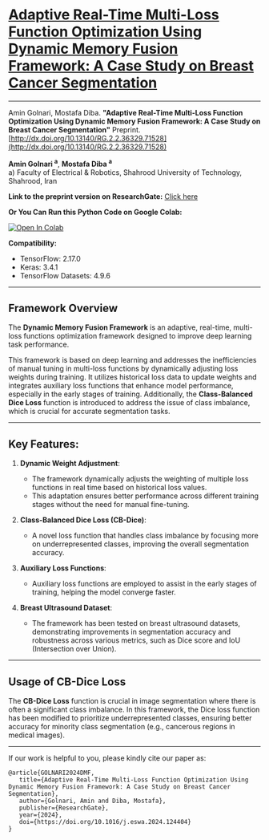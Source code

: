 # [**Adaptive Real-Time Multi-Loss Function Optimization Using Dynamic Memory Fusion Framework: A Case Study on Breast Cancer Segmentation**](https://www.researchgate.net/publication/384691380_Adaptive_Real-Time_Multi-Loss_Function_Optimization_Using_Dynamic_Memory_Fusion_Framework_A_Case_Study_on_Breast_Cancer_Segmentation)  

---

Amin Golnari, Mostafa Diba. **"Adaptive Real-Time Multi-Loss Function Optimization Using Dynamic Memory Fusion Framework: A Case Study on Breast Cancer Segmentation"** Preprint. [http://dx.doi.org/10.13140/RG.2.2.36329.71528](http://dx.doi.org/10.13140/RG.2.2.36329.71528)


**Amin Golnari <sup>a<sup>**, **Mostafa Diba <sup>a<sup>** <br>
a) Faculty of Electrical & Robotics, Shahrood University of Technology, Shahrood, Iran <br>

**Link to the preprint version on ResearchGate:** [Click here](https://www.researchgate.net/publication/384691380_Adaptive_Real-Time_Multi-Loss_Function_Optimization_Using_Dynamic_Memory_Fusion_Framework_A_Case_Study_on_Breast_Cancer_Segmentation)

**Or You Can Run this Python Code on Google Colab:**    

[![Open In Colab](https://colab.research.google.com/assets/colab-badge.svg)](https://colab.research.google.com/github/amingolnari/Demo-Dynamic-Memory-Fusion-Framework/blob/main/DynamicMemoryFusion.ipynb)

**Compatibility:**
- TensorFlow: 2.17.0
- Keras: 3.4.1
- TensorFlow Datasets: 4.9.6

---

## **Framework Overview**

The **Dynamic Memory Fusion Framework** is an adaptive, real-time, multi-loss functions optimization framework designed to improve deep learning task performance.

This framework is based on deep learning and addresses the inefficiencies of manual tuning in multi-loss functions by dynamically adjusting loss weights during training. It utilizes historical loss data to update weights and integrates auxiliary loss functions that enhance model performance, especially in the early stages of training. Additionally, the **Class-Balanced Dice Loss** function is introduced to address the issue of class imbalance, which is crucial for accurate segmentation tasks.

---

## **Key Features:**

1. **Dynamic Weight Adjustment**:
   - The framework dynamically adjusts the weighting of multiple loss functions in real time based on historical loss values.
   - This adaptation ensures better performance across different training stages without the need for manual fine-tuning.

2. **Class-Balanced Dice Loss (CB-Dice)**:
   - A novel loss function that handles class imbalance by focusing more on underrepresented classes, improving the overall segmentation accuracy.

3. **Auxiliary Loss Functions**:
   - Auxiliary loss functions are employed to assist in the early stages of training, helping the model converge faster.

4. **Breast Ultrasound Dataset**:
   - The framework has been tested on breast ultrasound datasets, demonstrating improvements in segmentation accuracy and robustness across various metrics, such as Dice score and IoU (Intersection over Union).

---

## **Usage of CB-Dice Loss**

The **CB-Dice Loss** function is crucial in image segmentation where there is often a significant class imbalance. In this framework, the Dice loss function has been modified to prioritize underrepresented classes, ensuring better accuracy for minority class segmentation (e.g., cancerous regions in medical images).

---

If our work is helpful to you, please kindly cite our paper as:

    @article{GOLNARI2024DMF,
       title={Adaptive Real-Time Multi-Loss Function Optimization Using Dynamic Memory Fusion Framework: A Case Study on Breast Cancer Segmentation},
       author={Golnari, Amin and Diba, Mostafa},
       publisher={ResearchGate},
       year={2024},
       doi={https://doi.org/10.1016/j.eswa.2024.124404}
    }

